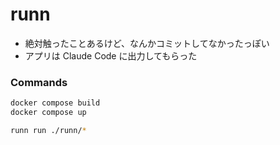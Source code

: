 # runn

- 絶対触ったことあるけど、なんかコミットしてなかったっぽい
- アプリは Claude Code に出力してもらった

### Commands
```bash
docker compose build
docker compose up

runn run ./runn/*
```
